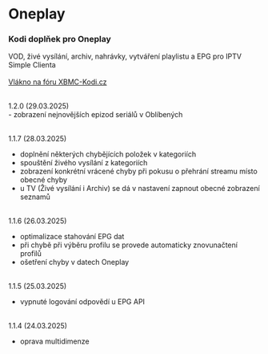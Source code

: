 <h1>Oneplay</h1>
<p>
<h3>Kodi doplňek pro Oneplay</h3>
<p>
VOD, živé vysílání, archiv, nahrávky, vytváření playlistu a EPG pro IPTV Simple Clienta<br><br>
<a href="https://www.xbmc-kodi.cz/prispevek-oneplay">Vlákno na fóru XBMC-Kodi.cz</a><br><br>
</p>
<p>
1.2.0 (29.03.2025)<br>
- zobrazení nejnovějších epizod seriálů v Oblíbených<br><br>

1.1.7 (28.03.2025)<br>
- doplnění některých chybějících položek v kategoriích<br>
- spouštění živého vysílání z kategoriích<br>
- zobrazení konkrétní vrácené chyby při pokusu o přehrání streamu místo obecné chyby<br>
- u TV (Živé vysílání i Archiv) se dá v nastavení zapnout obecné zobrazení seznamů<br><br>

1.1.6 (26.03.2025)<br>
- optimalizace stahování EPG dat<br>
- při chybě při výběru profilu se provede automaticky znovunačtení profilů<br>
- ošetření chyby v datech Oneplay<br><br>

1.1.5 (25.03.2025)<br>
- vypnuté logování odpovědí u EPG API<br><br>

1.1.4 (24.03.2025)<br>
- oprava multidimenze<br>
</p>
